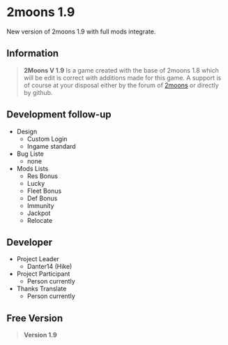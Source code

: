 # 2moons 1.9
New version of 2moons 1.9 with full mods integrate.

## Information
> **2Moons V 1.9** Is a game created with the base of 2moons 1.8 which will be edit is correct with additions made for this game.
A support is of course at your disposal either by the forum of [2moons](http://2moons.de) or directly by github.

## Development follow-up
+ Design
  - Custom Login
  - Ingame standard
+ Bug Liste
  - none 
+ Mods Lists
  - Res Bonus
  - Lucky
  - Fleet Bonus
  - Def Bonus
  - Immunity
  - Jackpot
  - Relocate

## Developer
+ Project Leader
  - Danter14 (Hike)
+ Project Participant
  - Person currently
+ Thanks Translate
  - Person currently

## Free Version
> **Version 1.9**